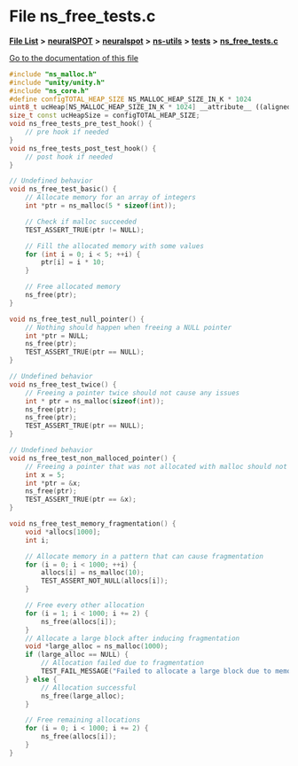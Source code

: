 

# File ns\_free\_tests.c

[**File List**](files.md) **>** [**neuralSPOT**](dir_75594cce7c7773aa3cb253214bf56510.md) **>** [**neuralspot**](dir_b737d82f35ec218ac5a7ef4105db9c0e.md) **>** [**ns-utils**](dir_8caed56d1b8d43fb57ec0577c38aa59e.md) **>** [**tests**](dir_62cfc4ab5fe382f357338287112ab49a.md) **>** [**ns\_free\_tests.c**](ns__free__tests_8c.md)

[Go to the documentation of this file](ns__free__tests_8c.md)


```C++
#include "ns_malloc.h"
#include "unity/unity.h"
#include "ns_core.h"
#define configTOTAL_HEAP_SIZE NS_MALLOC_HEAP_SIZE_IN_K * 1024
uint8_t ucHeap[NS_MALLOC_HEAP_SIZE_IN_K * 1024] __attribute__ ((aligned (4)));
size_t const ucHeapSize = configTOTAL_HEAP_SIZE;
void ns_free_tests_pre_test_hook() {
    // pre hook if needed
}
void ns_free_tests_post_test_hook() {
    // post hook if needed
}

// Undefined behavior
void ns_free_test_basic() {
    // Allocate memory for an array of integers
    int *ptr = ns_malloc(5 * sizeof(int));

    // Check if malloc succeeded
    TEST_ASSERT_TRUE(ptr != NULL);

    // Fill the allocated memory with some values
    for (int i = 0; i < 5; ++i) {
        ptr[i] = i * 10;
    }

    // Free allocated memory
    ns_free(ptr);
}

void ns_free_test_null_pointer() {
    // Nothing should happen when freeing a NULL pointer
    int *ptr = NULL;
    ns_free(ptr);
    TEST_ASSERT_TRUE(ptr == NULL);
}

// Undefined behavior
void ns_free_test_twice() {
    // Freeing a pointer twice should not cause any issues
    int * ptr = ns_malloc(sizeof(int));
    ns_free(ptr);
    ns_free(ptr);
    TEST_ASSERT_TRUE(ptr == NULL);
}

// Undefined behavior
void ns_free_test_non_malloced_pointer() {
    // Freeing a pointer that was not allocated with malloc should not cause any issues
    int x = 5;
    int *ptr = &x;
    ns_free(ptr);
    TEST_ASSERT_TRUE(ptr == &x);
}

void ns_free_test_memory_fragmentation() {
    void *allocs[1000];
    int i;

    // Allocate memory in a pattern that can cause fragmentation
    for (i = 0; i < 1000; ++i) {
        allocs[i] = ns_malloc(10);
        TEST_ASSERT_NOT_NULL(allocs[i]);
    }

    // Free every other allocation
    for (i = 1; i < 1000; i += 2) {
        ns_free(allocs[i]);
    }
    // Allocate a large block after inducing fragmentation
    void *large_alloc = ns_malloc(1000);
    if (large_alloc == NULL) {
        // Allocation failed due to fragmentation
        TEST_FAIL_MESSAGE("Failed to allocate a large block due to memory fragmentation.");
    } else {
        // Allocation successful
        ns_free(large_alloc);
    }

    // Free remaining allocations
    for (i = 0; i < 1000; i += 2) {
        ns_free(allocs[i]);
    }
}
```


